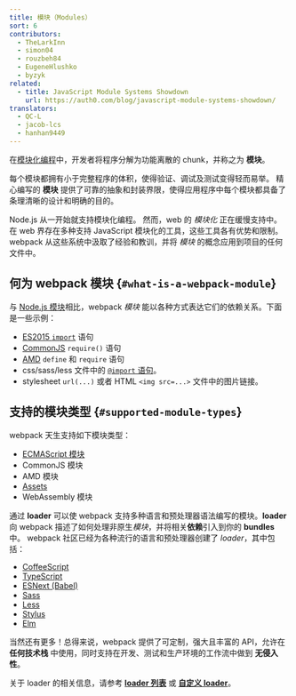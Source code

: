 ```yaml
---
title: 模块（Modules）
sort: 6
contributors:
  - TheLarkInn
  - simon04
  - rouzbeh84
  - EugeneHlushko
  - byzyk
related:
  - title: JavaScript Module Systems Showdown
    url: https://auth0.com/blog/javascript-module-systems-showdown/
translators:
  - QC-L
  - jacob-lcs
  - hanhan9449
---
```


在[模块化编程](https://en.wikipedia.org/wiki/Modular_programming)中，开发者将程序分解为功能离散的 chunk，并称之为 **模块**。

每个模块都拥有小于完整程序的体积，使得验证、调试及测试变得轻而易举。
精心编写的 **模块** 提供了可靠的抽象和封装界限，使得应用程序中每个模块都具备了条理清晰的设计和明确的目的。

Node.js 从一开始就支持模块化编程。
然而，web 的 _模块化_ 正在缓慢支持中。
在 web 界存在多种支持 JavaScript 模块化的工具，这些工具各有优势和限制。
webpack 从这些系统中汲取了经验和教训，并将 _模块_ 的概念应用到项目的任何文件中。

## 何为 webpack 模块 {`#what-is-a-webpack-module`}

与 [Node.js 模块](https://nodejs.org/api/modules.html)相比，webpack *模块* 能以各种方式表达它们的依赖关系。下面是一些示例：

- [ES2015 `import`](https://developer.mozilla.org/en-US/docs/Web/JavaScript/Reference/Statements/import) 语句
- [CommonJS](http://www.commonjs.org/specs/modules/1.0/) `require()` 语句
- [AMD](https://github.com/amdjs/amdjs-api/blob/master/AMD.md) `define` 和 `require` 语句
- css/sass/less 文件中的 [`@import` 语句](https://developer.mozilla.org/en-US/docs/Web/CSS/@import)。
- stylesheet `url(...)` 或者 HTML `<img src=...>` 文件中的图片链接。

## 支持的模块类型 {`#supported-module-types`}

webpack 天生支持如下模块类型：

- [ECMAScript 模块](/guides/ecma-script-modules)
- CommonJS 模块
- AMD 模块
- [Assets](/guides/asset-modules)
- WebAssembly 模块

通过 **loader** 可以使 webpack 支持多种语言和预处理器语法编写的模块。**loader** 向 webpack 描述了如何处理非原生*模块*，并将相关**依赖**引入到你的 **bundles**中。
webpack 社区已经为各种流行的语言和预处理器创建了 _loader_，其中包括：

- [CoffeeScript](http://coffeescript.org)
- [TypeScript](https://www.typescriptlang.org)
- [ESNext (Babel)](https://babeljs.io)
- [Sass](http://sass-lang.com)
- [Less](http://lesscss.org)
- [Stylus](http://stylus-lang.com)
- [Elm](https://elm-lang.org/)

当然还有更多！总得来说，webpack 提供了可定制，强大且丰富的 API，允许在 **任何技术栈** 中使用，同时支持在开发、测试和生产环境的工作流中做到 **无侵入性**。

关于 loader 的相关信息，请参考 [**loader 列表**](/loaders) 或 [**自定义 loader**](/api/loaders)。
